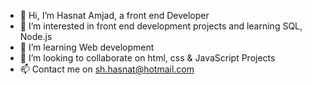 - 👋 Hi, I’m Hasnat Amjad, a front end Developer
- 👀 I’m interested in front end development projects and learning  SQL, Node.js
- 🌱 I’m learning Web development 
- 💞️ I’m looking to collaborate on html, css & JavaScript Projects
- 📫 Contact me on sh.hasnat@hotmail.com

<!---
hasnatamjad/hasnatamjad is a ✨ special ✨ repository because its `README.md` (this file) appears on your GitHub profile.
You can click the Preview link to take a look at your changes.
--->
